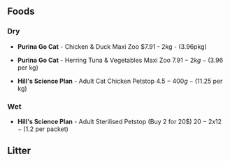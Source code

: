 ## Foods
### Dry
- **Purina Go Cat** - Chicken & Duck
  Maxi Zoo
  $7.91 - 2kg - (3.96pkg)

- **Purina Go Cat** - Herring Tuna & Vegetables
  Maxi Zoo
  $7.91 - 2kg - ($3.96 per kg)

- **Hill's Science Plan** - Adult Cat Chicken
  Petstop
  $4.5 - 400g - ($11.25 per kg)
  
### Wet
- **Hill's Science Plan** - Adult Sterilised
  Petstop (Buy 2 for 20$)
  $20 - 2x12 - ($1.2 per packet)

## Litter

